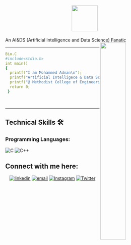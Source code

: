 <h1  align="center"> <img src="https://cdn.dribbble.com/users/1850911/screenshots/3725676/hello.gif" width="82px"></h1 Developers!     

<h3 align="center">An AI&DS (Artificial Intelligence and Data Science) Fanatic</h3>

<img width="40%" align="right"   src="https://cdn.dribbble.com/users/1059583/screenshots/4171367/coding-freak.gif" >
<hr/>

```yaml
Bio.C
#include<stdio.h>
int main()
{
  printf("I am Mohammed Adnan\n");
  printf("Artificial Intelligece & Data Science Student\n");
  printf("@ Methodist College of Engineering and Technology\n");
  return 0;
 }    
```

<br>
<hr/>
<h2> Technical Skills 🛠 </h2>

<h3 align="left">Programming Languages:</h3>

![C](https://img.shields.io/badge/-C-000?&logo=C)
![C++](https://img.shields.io/badge/-C++-00599C?style=flat-square&logo=c)

<h2> Connect with me here: </h2>

<p align="center">
  <a href="https://www.linkedin.com/in/adnan02/"><img src="https://img.icons8.com/color/96/000000/linkedin.png" alt="linkedin"/></a>
  <a href="mailto:adnans3917@gmail.com"><img src="https://img.icons8.com/color/96/000000/gmail.png" alt="email"/></a>
  <!---   <a href="https://hub.docker.com/u/matyo91"><img src="https://img.icons8.com/color/96/000000/docker.png" alt="docker"/></a> --->
<a href="https://www.instagram.com/zayn_mark7/" target="_blank"><img src="https://img.shields.io/badge/Instagram-%23E4405F.svg?&style=flat-square&logo=instagram&logoColor=white" alt="Instagram"></a>
<a href="https://twitter.com/zayn_mark7" target="_blank"><img src="https://img.shields.io/badge/Twitter-%231DA1F2.svg?&style=flat-square&logo=twitter&logoColor=white" alt="Twitter"></a>
  <!---   <a href="https://hub.docker.com/u/matyo91"><img src="https://img.icons8.com/color/96/000000/docker.png" alt="docker"/></a> --->
